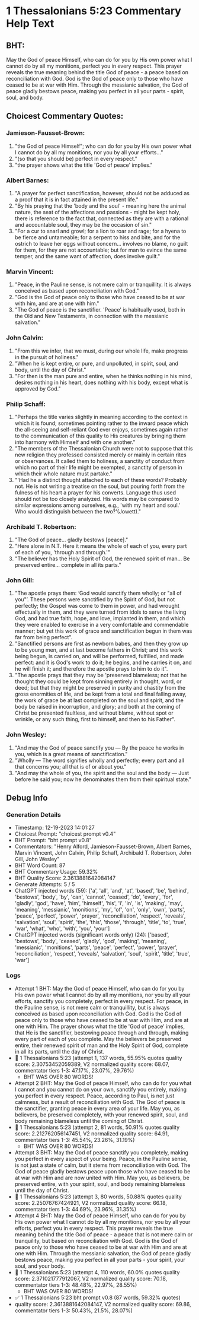 # 1 Thessalonians 5:23 Commentary Help Text

## BHT:
May the God of peace Himself, who can do for you by His own power what I cannot do by all my monitions, perfect you in every respect. This prayer reveals the true meaning behind the title God of peace - a peace based on reconciliation with God. God is the God of peace only to those who have ceased to be at war with Him. Through the messianic salvation, the God of peace gladly bestows peace, making you perfect in all your parts - spirit, soul, and body.

## Choicest Commentary Quotes:
### Jamieson-Fausset-Brown:
1. "the God of peace Himself"; who can do for you by His own power what I cannot do by all my monitions, nor you by all your efforts..."
2. "(so that you should be) perfect in every respect."
3. "the prayer shows what the title 'God of peace' implies."

### Albert Barnes:
1. "A prayer for perfect sanctification, however, should not be adduced as a proof that it is in fact attained in the present life."
2. "By his praying that the 'body and the soul' - meaning here the animal nature, the seat of the affections and passions - might be kept holy, there is reference to the fact that, connected as they are with a rational and accountable soul, they may be the occasion of sin."
3. "For a cur to snarl and growl; for a lion to roar and rage; for a hyena to be fierce and untameable; for a serpent to hiss and bite, and for the ostrich to leave her eggs without concern... involves no blame, no guilt for them, for they are not accountable; but for man to evince the same temper, and the same want of affection, does involve guilt."

### Marvin Vincent:
1. "Peace, in the Pauline sense, is not mere calm or tranquillity. It is always conceived as based upon reconciliation with God." 
2. "God is the God of peace only to those who have ceased to be at war with him, and are at one with him." 
3. "The God of peace is the sanctifier. 'Peace' is habitually used, both in the Old and New Testaments, in connection with the messianic salvation."

### John Calvin:
1. "From this we infer, that we must, during our whole life, make progress in the pursuit of holiness."
2. "When he is kept entire, or pure, and unpolluted, in spirit, soul, and body, until the day of Christ."
3. "For then is the man pure and entire, when he thinks nothing in his mind, desires nothing in his heart, does nothing with his body, except what is approved by God."

### Philip Schaff:
1. "Perhaps the title varies slightly in meaning according to the context in which it is found; sometimes pointing rather to the inward peace which the all-seeing and self-reliant God ever enjoys, sometimes again rather to the communication of this quality to His creatures by bringing them into harmony with Himself and with one another."
2. "The members of the Thessalonian Church were not to suppose that this new religion they professed consisted merely or mainly in certain rites or observances. It called them to holiness, a sanctity of conduct from which no part of their life might be exempted, a sanctity of person in which their whole nature must partake."
3. "'Had he a distinct thought attached to each of these words? Probably not. He is not writing a treatise on the soul, but pouring forth from the fulness of his heart a prayer for his converts. Language thus used should not be too closely analyzed. His words may be compared to similar expressions among ourselves, e.g., 'with my heart and soul.' Who would distinguish between the two?'(Jowett)."

### Archibald T. Robertson:
1. "The God of peace... gladly bestows [peace]." 
2. "Here alone in N.T. Here it means the whole of each of you, every part of each of you, 'through and through.'" 
3. "The believer has the Holy Spirit of God, the renewed spirit of man... Be preserved entire... complete in all its parts."

### John Gill:
1. "The apostle prays them: ‘God would sanctify them wholly; or "all of you"’. These persons were sanctified by the Spirit of God, but not perfectly; the Gospel was come to them in power, and had wrought effectually in them, and they were turned from idols to serve the living God, and had true faith, hope, and love, implanted in them, and which they were enabled to exercise in a very comfortable and commendable manner; but yet this work of grace and sanctification begun in them was far from being perfect".
2. "Sanctified persons are first as newborn babes, and then they grow up to be young men, and at last become fathers in Christ; and this work being begun, is carried on, and will be performed, fulfilled, and made perfect: and it is God's work to do it; he begins, and he carries it on, and he will finish it; and therefore the apostle prays to him to do it".
3. "The apostle prays that they may be 'preserved blameless; not that he thought they could be kept from sinning entirely in thought, word, or deed; but that they might be preserved in purity and chastity from the gross enormities of life, and be kept from a total and final falling away, the work of grace be at last completed on the soul and spirit, and the body be raised in incorruption, and glory; and both at the coming of Christ be presented faultless, and without blame, without spot or wrinkle, or any such thing, first to himself, and then to his Father".

### John Wesley:
1. "And may the God of peace sanctify you — By the peace he works in you, which is a great means of sanctification."
2. "Wholly — The word signifies wholly and perfectly; every part and all that concerns you; all that is of or about you."
3. "And may the whole of you, the spirit and the soul and the body — Just before he said you; now he denominates them from their spiritual state."


## Debug Info
### Generation Details
- Timestamp: 12-19-2023 14:01:27
- Choicest Prompt: "choicest prompt v0.4"
- BHT Prompt: "bht prompt v0.8"
- Commentators: "Henry Alford, Jamieson-Fausset-Brown, Albert Barnes, Marvin Vincent, John Calvin, Philip Schaff, Archibald T. Robertson, John Gill, John Wesley"
- BHT Word Count: 87
- BHT Commentary Usage: 59.32%
- BHT Quality Score: 2.3613881642084147
- Generate Attempts: 5 / 5
- ChatGPT injected words (59):
	['a', 'all', 'and', 'at', 'based', 'be', 'behind', 'bestows', 'body', 'by', 'can', 'cannot', 'ceased', 'do', 'every', 'for', 'gladly', 'god', 'have', 'him', 'himself', 'his', 'i', 'in', 'is', 'making', 'may', 'meaning', 'messianic', 'monitions', 'my', 'of', 'on', 'only', 'own', 'parts', 'peace', 'perfect', 'power', 'prayer', 'reconciliation', 'respect', 'reveals', 'salvation', 'soul', 'spirit', 'the', 'this', 'those', 'through', 'title', 'to', 'true', 'war', 'what', 'who', 'with', 'you', 'your']
- ChatGPT injected words (significant words only) (24):
	['based', 'bestows', 'body', 'ceased', 'gladly', 'god', 'making', 'meaning', 'messianic', 'monitions', 'parts', 'peace', 'perfect', 'power', 'prayer', 'reconciliation', 'respect', 'reveals', 'salvation', 'soul', 'spirit', 'title', 'true', 'war']

### Logs
- Attempt 1 BHT: May the God of peace Himself, who can do for you by His own power what I cannot do by all my monitions, nor you by all your efforts, sanctify you completely, perfect in every respect. For peace, in the Pauline sense, is not mere calm or tranquillity, but is always conceived as based upon reconciliation with God. God is the God of peace only to those who have ceased to be at war with Him, and are at one with Him. The prayer shows what the title 'God of peace' implies, that He is the sanctifier, bestowing peace through and through, making every part of each of you complete. May the believers be preserved entire, their renewed spirit of man and the Holy Spirit of God, complete in all its parts, until the day of Christ.
- 🔄 1 Thessalonians 5:23 (attempt 1, 137 words, 55.95% quotes quality score: 2.30753452059389, V2 normalized quality score: 68.07, commentator tiers 1-3: 47.17%, 23.07%, 29.76%) 
	- BHT WAS OVER 80 WORDS!
- Attempt 2 BHT: May the God of peace Himself, who can do for you what I cannot and you cannot do on your own, sanctify you entirely, making you perfect in every respect. Peace, according to Paul, is not just calmness, but a result of reconciliation with God. The God of peace is the sanctifier, granting peace in every area of your life. May you, as believers, be preserved completely, with your renewed spirit, soul, and body remaining blameless until the coming of Christ.
- 🔄 1 Thessalonians 5:23 (attempt 2, 81 words, 50.91% quotes quality score: 2.212762056147451, V2 normalized quality score: 64.91, commentator tiers 1-3: 45.54%, 23.26%, 31.19%) 
	- BHT WAS OVER 80 WORDS!
- Attempt 3 BHT: May the God of peace sanctify you completely, making you perfect in every aspect of your being. Peace, in the Pauline sense, is not just a state of calm, but it stems from reconciliation with God. The God of peace gladly bestows peace upon those who have ceased to be at war with Him and are now united with Him. May you, as believers, be preserved entire, with your spirit, soul, and body remaining blameless until the day of Christ.
- 🔄 1 Thessalonians 5:23 (attempt 3, 80 words, 50.88% quotes quality score: 2.25076767424921, V2 normalized quality score: 66.18, commentator tiers 1-3: 44.69%, 23.96%, 31.35%)
- Attempt 4 BHT: May the God of peace Himself, who can do for you by His own power what I cannot do by all my monitions, nor you by all your efforts, perfect you in every respect. This prayer reveals the true meaning behind the title God of peace - a peace that is not mere calm or tranquility, but based on reconciliation with God. God is the God of peace only to those who have ceased to be at war with Him and are at one with Him. Through the messianic salvation, the God of peace gladly bestows peace, making you perfect in all your parts - your spirit, your soul, and your body.
- 🔄 1 Thessalonians 5:23 (attempt 4, 110 words, 60.0% quotes quality score: 2.371021777912067, V2 normalized quality score: 70.18, commentator tiers 1-3: 48.48%, 22.97%, 28.55%) 
	- BHT WAS OVER 80 WORDS!
- ✅ 1 Thessalonians 5:23 bht prompt v0.8 (87 words, 59.32% quotes)
- quality score: 2.3613881642084147, V2 normalized quality score: 69.86, commentator tiers 1-3: 50.43%, 21.5%, 28.07%)